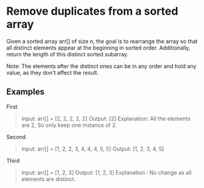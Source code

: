 # Remove duplicates from a sorted array

Given a sorted array arr[] of size n, the goal is to rearrange the array so that all distinct elements appear at the beginning in sorted order. Additionally, return the length of this distinct sorted subarray.

Note: The elements after the distinct ones can be in any order and hold any value, as they don't affect the result.

## Examples

First

> Input: arr[] = [2, 2, 2, 2, 2]
> Output: [2]
> Explanation: All the elements are 2, So only keep one instance of 2.

Second

> Input: arr[] = [1, 2, 2, 3, 4, 4, 4, 5, 5]
> Output: [1, 2, 3, 4, 5]

Third

> Input: arr[] = [1, 2, 3]
> Output: [1, 2, 3]
> Explanation : No change as all elements are distinct.
